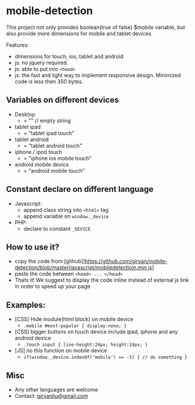 mobile-detection
================

This project not only provides boolean(true of false) $mobile variable, but also provide more dimensions for mobile and tablet devices.

Features:
* dimensions for touch, ios, tablet and android
* js: no jquery required.
* js: able to put into `<head>`
* js: the fast and light way to implement responsive design. Minimized code is less then 350 bytes.


Variables on different devices
----------------
* Desktop
   * = "" // empty string
* tablet ipad
   * = "tablet ipad touch"
* tablet android
   * = "tablet android touch"
* iphone / ipod touch
   * = "iphone ios mobile touch"
* android mobile device
   * = "android mobile touch"


Constant declare on different language
----------------
* Javascript:
   * append class string into `<html>` tag
   * append variable on `window._device`
* PHP:
   * declare to constant `_DEVICE`


How to use it?
----------------
* copy the code from [github][https://github.com/girvan/mobile-detection/blob/master/javascript/mobiledetectioin.min.js]
* paste the code between `<head> ... </head>`
* Thats it!
We suggest to display the code inline instead of external js link in order to speed up your page


Examples:
----------------
* [CSS] Hide module(html block) on mobile device
   * `.mobile #most-popular { display:none; }`
* [CSS] bigger buttons on touch device include ipad, iphone and any android device
   * `.touch input { line-height:24px; height:24px; }`
* [JS] no this function on mobile device
   * `if(window._device.indexOf('mobile') == -1)
      {
	  // do something
      }
   `
	  

Misc
----------------
* Any other languages are welcome
* Contact: girvanliu@gmail.com
